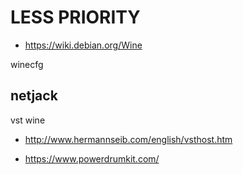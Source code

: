 # LESS PRIORITY

- https://wiki.debian.org/Wine

winecfg

netjack
-

vst wine
- http://www.hermannseib.com/english/vsthost.htm

- https://www.powerdrumkit.com/
